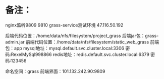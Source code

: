 # 备注：
nginx监听9809 9810 grass-service测试环境 47.116.50.192

后端代码位置：/home/data/nfs/filesystem/project_grass 后端jar包：grass-admin.jar 前端代码位置：/home/data/nfs/filesystem/static_web_grass
前端包：app mysql地址：mysql.default.svc.cluster.local:3306 密码:RexelMySql998866 redis地址：redis.default.svc.cluster.local:6379
密码:123456

命名空间：grass 前端界面：101.132.242.90:9809

